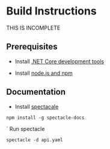 # Build Instructions

THIS IS INCOMPLETE

## Prerequisites

- Install [.NET Core development tools](https://www.microsoft.com/net/core)

- Install [node.js and npm](https://nodejs.org/en/)

## Documentation

- Install [spectacale](https://github.com/sourcey/spectacle)

```
npm install -g spectacle-docs
```

` Run spectacle

```
spectacle -d api.yaml
```